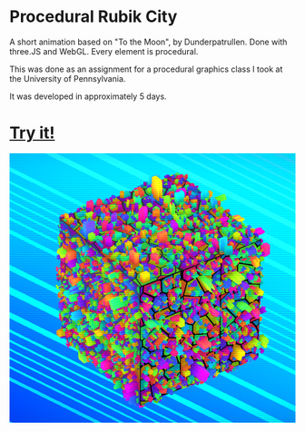 # Procedural Rubik City

A short animation based on "To the Moon", by Dunderpatrullen. Done with three.JS and WebGL. Every element is procedural.

This was done as an assignment for a procedural graphics class I took at the University of Pennsylvania. 

It was developed in approximately 5 days.

# [Try it!](https://mmerchante.github.io/procedural-rubik-city/)

![Alt text](/images/city.png?raw=true "")

